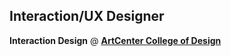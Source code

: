 ## Interaction/UX Designer
<strong>Interaction Design</strong> @ <strong><a href="https://www.artcenter.edu/">ArtCenter College of Design</a></strong></div>
